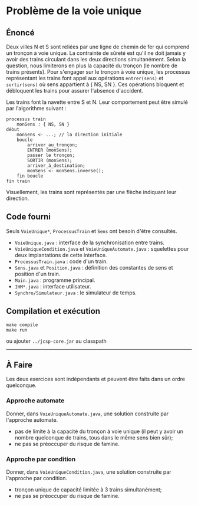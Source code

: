 Problème de la voie unique
==========================

Énoncé
------

Deux villes N et S sont reliées par une ligne de chemin de fer qui comprend
un tronçon à voie unique. La contrainte de sûreté est qu'il ne doit jamais y
avoir des trains circulant dans les deux directions simultanément. Selon la
question, nous limiterons en plus la capacité du tronçon (le nombre de
trains présents). Pour s'engager sur le tronçon à voie unique, les processus
représentant les trains font appel aux opérations `entrer(sens)` et
`sortir(sens)` où sens appartient à { NS, SN }. Ces opérations bloquent et
débloquent les trains pour assurer l'absence d'accident.

Les trains font la navette entre S et N. Leur comportement peut être simulé
par l'algorithme suivant :

    processus train
        monSens : { NS, SN }
    début
        monSens <- ...; // la direction initiale
        boucle
            arriver_au_tronçon;
            ENTRER (monSens);
            passer le tronçon;
            SORTIR (monSens);
            arriver_à_destination;
            monSens <- monSens.inverse();
        fin boucle
    fin train

Visuellement, les trains sont représentés par une flèche indiquant leur direction.

Code fourni
-----------
Seuls `VoieUnique*`, `ProcessusTrain` et `Sens` ont besoin d'être consultés.

- `VoieUnique.java` : interface de la synchronisation entre trains.
- `VoieUniqueCondition.java` et `VoieUniqueAutomate.java` : squelettes pour deux implantations de cette interface.
- `ProcessusTrain.java` : code d'un train.
- `Sens.java` et `Position.java` : définition des constantes de sens et position d'un train.
- `Main.java` : programme principal.
- `IHM*.java` : interface utilisateur.
- `Synchro/Simulateur.java` : le simulateur de temps.

Compilation et exécution
----------------------
    make compile
    make run
ou ajouter `../jcsp-core.jar` au classpath

----------------------------------------------------------------

À Faire
-------

Les deux exercices sont indépendants et peuvent être faits dans un ordre
quelconque. 

### Approche automate

Donner, dans `VoieUniqueAutomate.java`, une solution construite par l'approche automate.

   - pas de limite à la capacité du tronçon à voie unique (il peut y avoir un nombre quelconque de trains, tous dans le même sens bien sûr);
   - ne pas se préoccuper du risque de famine.

### Approche par condition

Donner, dans `VoieUniqueCondition.java`, une solution construite par l'approche par condition.

   - tronçon unique de capacité limitée à 3 trains simultanément;
   - ne pas se préoccuper du risque de famine.


